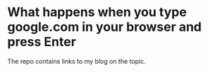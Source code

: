 # What happens when you type google.com in your browser and press Enter

The repo contains links to my blog on the topic.
